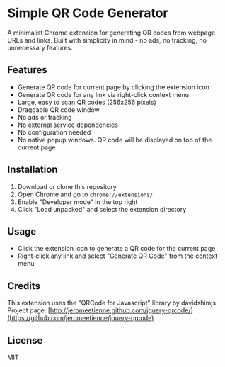 # Simple QR Code Generator

A minimalist Chrome extension for generating QR codes from webpage URLs and links. Built with simplicity in mind - no ads, no tracking, no unnecessary features.

## Features

- Generate QR code for current page by clicking the extension icon
- Generate QR code for any link via right-click context menu
- Large, easy to scan QR codes (256x256 pixels)
- Draggable QR code window
- No ads or tracking
- No external service dependencies
- No configuration needed
- No native popup windows. QR code will be displayed on top of the current page

## Installation

1. Download or clone this repository
2. Open Chrome and go to `chrome://extensions/`
3. Enable "Developer mode" in the top right
4. Click "Load unpacked" and select the extension directory

## Usage

- Click the extension icon to generate a QR code for the current page
- Right-click any link and select "Generate QR Code" from the context menu

## Credits

This extension uses the "QRCode for Javascript" library by davidshimjs  
Project page: [http://jeromeetienne.github.com/jquery-qrcode/](https://github.com/jeromeetienne/jquery-qrcode)  

## License

MIT
